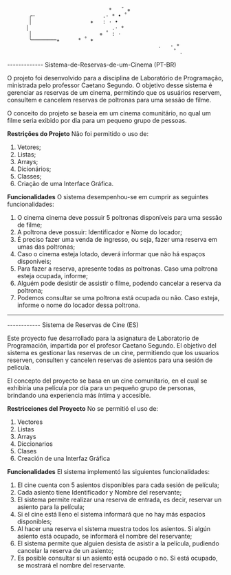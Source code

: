                                      *   ˚ ✵      
           ╭┈                      .· * • ˚            
           │                   ✶   : · •
          │                           .· *
           │                      ✵ ˚ : ·  
           ╰────────✬      * ˚ ✶
                                                     .   · *
                                                          ˚ .

------------- Sistema-de-Reservas-de-um-Cinema (PT-BR)

O projeto foi desenvolvido para a disciplina de Laboratório de Programação, ministrada pelo professor Caetano Segundo. O objetivo desse sistema é gerenciar as reservas de um cinema, permitindo que os usuários reservem, consultem e cancelem reservas de poltronas para uma sessão de filme.

O conceito do projeto se baseia em um cinema comunitário, no qual um filme seria exibido por dia para um pequeno grupo de pessoas.

**Restrições do Projeto** 
Não foi permitido o uso de:
1. Vetores;
2. Listas;
3. Arrays;
4. Dicionários;
5. Classes;
6. Criação de uma Interface Gráfica.

**Funcionalidades**
O sistema desempenhou-se em cumprir as seguintes funcionalidades:
1. O cinema cinema deve possuir 5 poltronas disponíveis para uma sessão de filme;
2. A poltrona deve possuir: Identificador e Nome do locador;
3. É preciso fazer uma venda de ingresso, ou seja, fazer uma reserva em umas das poltronas; 
4. Caso o cinema esteja lotado, deverá informar que não há espaços disponíveis;
5. Para fazer a reserva, apresente todas as poltronas. Caso uma poltrona esteja ocupada, informe; 
6. Alguém pode desistir de assistir o filme, podendo cancelar a reserva da poltrona;
7. Podemos consultar se uma poltrona está ocupada ou não. Caso esteja, informe o nome do locador dessa poltrona.

---

------------ Sistema de Reservas de Cine (ES)

Este proyecto fue desarrollado para la asignatura de Laboratorio de Programación, impartida por el profesor Caetano Segundo. El objetivo del sistema es gestionar las reservas de un cine, permitiendo que los usuarios reserven, consulten y cancelen reservas de asientos para una sesión de película.

El concepto del proyecto se basa en un cine comunitario, en el cual se exhibiría una película por día para un pequeño grupo de personas, brindando una experiencia más íntima y accesible.

**Restricciones del Proyecto**
No se permitió el uso de:
  1. Vectores
  2. Listas
  3. Arrays
  4. Diccionarios
  5. Clases
  6. Creación de una Interfaz Gráfica

**Funcionalidades**
El sistema implementó las siguientes funcionalidades:
1. El cine cuenta con 5 asientos disponibles para cada sesión de película;
2. Cada asiento tiene Identificador y Nombre del reservante;
3. El sistema permite realizar una reserva de entrada, es decir, reservar un asiento para la película;
4. Si el cine está lleno el sistema informará que no hay más espacios disponibles;
5. Al hacer una reserva el sistema muestra todos los asientos. Si algún asiento está ocupado, se informará el nombre del reservante;
6. El sistema permite que alguien desista de asistir a la película, pudiendo cancelar la reserva de un asiento;
7. Es posible consultar si un asiento está ocupado o no. Si está ocupado, se mostrará el nombre del reservante.
